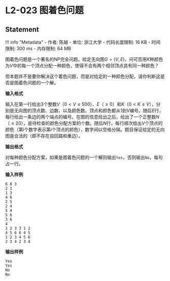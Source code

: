 
# L2-023 图着色问题

## Statement

!!! info "Metadata"
    - 作者: 陈越
    - 单位: 浙江大学
    - 代码长度限制: 16 KB
    - 时间限制: 300 ms
    - 内存限制: 64 MB

图着色问题是一个著名的NP完全问题。给定无向图$G = (V, E)$，问可否用$K$种颜色为$V$中的每一个顶点分配一种颜色，使得不会有两个相邻顶点具有同一种颜色？

但本题并不是要你解决这个着色问题，而是对给定的一种颜色分配，请你判断这是否是图着色问题的一个解。


**输入格式**

输入在第一行给出3个整数$V$（$0 < V \le 500$）、$E$（$\ge 0$）和$K$（$0 < K \le V$），分别是无向图的顶点数、边数、以及颜色数。顶点和颜色都从1到$V$编号。随后$E$行，每行给出一条边的两个端点的编号。在图的信息给出之后，给出了一个正整数$N$（$\le 20$），是待检查的颜色分配方案的个数。随后$N$行，每行顺次给出$V$个顶点的颜色（第$i$个数字表示第$i$个顶点的颜色），数字间以空格分隔。题目保证给定的无向图是合法的（即不存在自回路和重边）。

**输出格式**

对每种颜色分配方案，如果是图着色问题的一个解则输出`Yes`，否则输出`No`，每句占一行。


**输入样例**
```plaintext
6 8 3
2 1
1 3
4 6
2 5
2 4
5 4
5 6
3 6
4
1 2 3 3 1 2
4 5 6 6 4 5
1 2 3 4 5 6
2 3 4 2 3 4
```

**输出样例**
```plaintext
Yes
Yes
No
No
```
